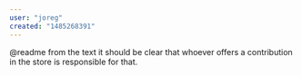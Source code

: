 ```yaml
---
user: "joreg"
created: "1485268391"
---
```


@readme from the text it should be clear that whoever offers a contribution in the store is responsible for that.
